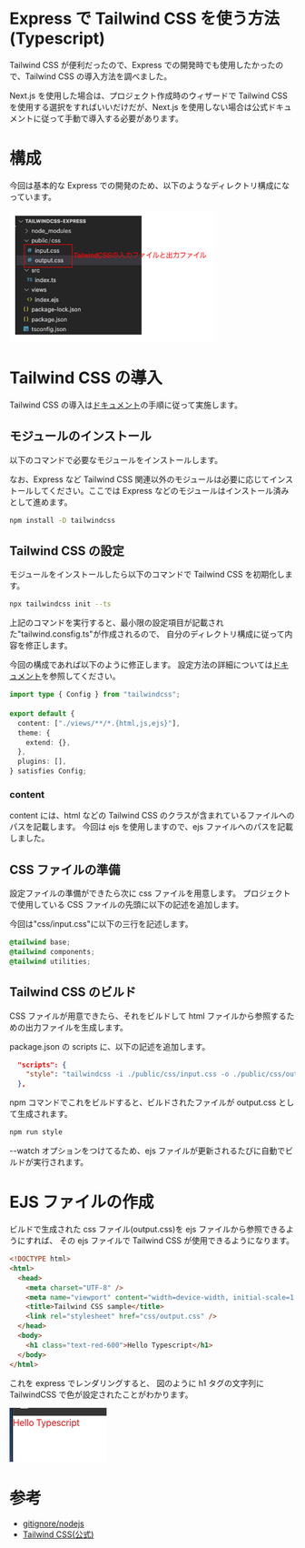 # Express で Tailwind CSS を使う方法(Typescript)

Tailwind CSS が便利だったので、Express での開発時でも使用したかったので、Tailwind CSS の導入方法を調べました。

Next.js を使用した場合は、プロジェクト作成時のウィザードで Tailwind CSS を使用する選択をすればいいだけだが、Next.js を使用しない場合は公式ドキュメントに従って手動で導入する必要があります。

# 構成

今回は基本的な Express での開発のため、以下のようなディレクトリ構成になっています。

![dirs](./figures/dirs.png)

# Tailwind CSS の導入

Tailwind CSS の導入は[ドキュメント](https://tailwindcss.com/docs/installation)の手順に従って実施します。

## モジュールのインストール

以下のコマンドで必要なモジュールをインストールします。

なお、Express など Tailwind CSS 関連以外のモジュールは必要に応じてインストールしてください。ここでは Express などのモジュールはインストール済みとして進めます。

```bash
npm install -D tailwindcss
```

## Tailwind CSS の設定

モジュールをインストールしたら以下のコマンドで Tailwind CSS を初期化します。

```bash
npx tailwindcss init --ts
```

上記のコマンドを実行すると、最小限の設定項目が記載された"tailwind.consfig.ts"が作成されるので、
自分のディレクトリ構成に従って内容を修正します。

今回の構成であれば以下のように修正します。
設定方法の詳細については[ドキュメント](https://tailwindcss.com/docs/configuration)を参照してください。

```typescript
import type { Config } from "tailwindcss";

export default {
  content: ["./views/**/*.{html,js,ejs}"],
  theme: {
    extend: {},
  },
  plugins: [],
} satisfies Config;
```

### content

content には、html などの Tailwind CSS のクラスが含まれているファイルへのパスを記載します。
今回は ejs を使用しますので、ejs ファイルへのパスを記載しました。

## CSS ファイルの準備

設定ファイルの準備ができたら次に css ファイルを用意します。
プロジェクトで使用している CSS ファイルの先頭に以下の記述を追加します。

今回は"css/input.css"に以下の三行を記述します。

```css
@tailwind base;
@tailwind components;
@tailwind utilities;
```

## Tailwind CSS のビルド

CSS ファイルが用意できたら、それをビルドして html ファイルから参照するための出力ファイルを生成します。

package.json の scripts に、以下の記述を追加します。

```json
  "scripts": {
	"style": "tailwindcss -i ./public/css/input.css -o ./public/css/output.css --watch"
  },
```

npm コマンドでこれをビルドすると、ビルドされたファイルが output.css として生成されます。

```bash
npm run style
```

--watch オプションをつけてるため、ejs ファイルが更新されるたびに自動でビルドが実行されます。

# EJS ファイルの作成

ビルドで生成された css ファイル(output.css)を ejs ファイルから参照できるようにすれば、
その ejs ファイルで Tailwind CSS が使用できるようになります。

```html
<!DOCTYPE html>
<html>
  <head>
    <meta charset="UTF-8" />
    <meta name="viewport" content="width=device-width, initial-scale=1.0" />
    <title>Tailwind CSS sample</title>
    <link rel="stylesheet" href="css/output.css" />
  </head>
  <body>
    <h1 class="text-red-600">Hello Typescript</h1>
  </body>
</html>
```

これを express でレンダリングすると、
図のように h1 タグの文字列に TailwindCSS で色が設定されたことがわかります。

![h1](./figures/h1.png)

# 参考

- [gitignore/nodejs](https://github.com/github/gitignore/blob/main/Node.gitignore)
- [Tailwind CSS(公式)](https://tailwindcss.com/)
